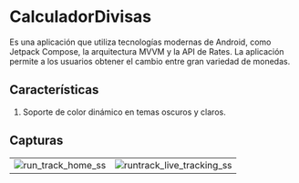 # CalculadorDivisas

Es una aplicación que utiliza tecnologías modernas de Android, como Jetpack Compose, la arquitectura MVVM y la API de Rates. La aplicación permite a los usuarios obtener el cambio entre gran variedad de monedas.

## Características
1. Soporte de color dinámico en temas oscuros y claros.



## Capturas

|                                                                                                                         |                                                                                                                           |
|-------------------------------------------------------------------------------------------------------------------------|---------------------------------------------------------------------------------------------------------------------------|
| ![run_track_home_ss](https://github.com/user-attachments/assets/9c18c400-55aa-40f1-86fa-a1bebb08f6e6) | ![runtrack_live_tracking_ss](https://github.com/user-attachments/assets/4fe6412b-4e26-4727-adc9-4d64737bd0d0)|

